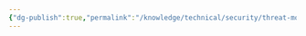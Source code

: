```yaml
---
{"dg-publish":true,"permalink":"/knowledge/technical/security/threat-modeling/cvss/","noteIcon":""}
---
```


